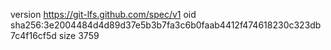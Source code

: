 version https://git-lfs.github.com/spec/v1
oid sha256:3e2004484d4d89d37e5b3b7fa3c6b0faab4412f474618230c323db7c4f16cf5d
size 3759
